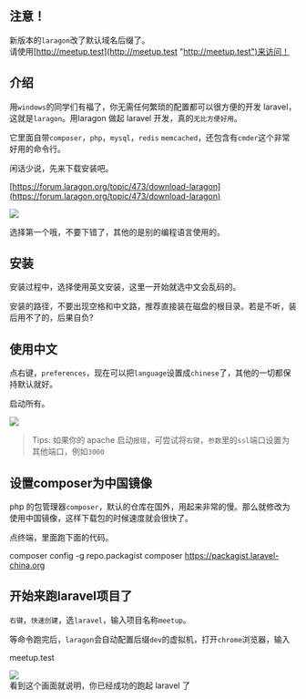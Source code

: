 注意！
---

新版本的`laragon`改了默认域名后缀了。  
请使用[http://meetup.test](http://meetup.test "http://meetup.test")来访问！

介绍
--

用`windows`的同学们有福了，你无需任何繁琐的配置都可以很方便的开发 laravel，这就是`laragon`。用laragon 做起 laravel 开发，真的`无比方便好用`。

它里面自带`composer`，`php`，`mysql`，`redis` `memcached`，还包含有`cmder`这个非常好用的命令行。

闲话少说，先来下载安装吧。

[https://forum.laragon.org/topic/473/download-laragon](https://forum.laragon.org/topic/473/download-laragon)

![](https://images.itfun.tv/photo/2017/5dff66627187963a7c92c4e786484a6d.jpg-large)

选择第一个哦，不要下错了，其他的是别的编程语言使用的。

安装
--

安装过程中，选择使用英文安装，这里一开始就选中文会乱码的。

安装的路径，不要出现空格和中文路，推荐直接装在磁盘的根目录。若是不听，装后用不了的，后果自负?

使用中文
----

点右键，`preferences`，现在可以把`language`设置成`chinese`了，其他的一切都保持默认就好。

启动所有。

![](https://images.itfun.tv/photo/2017/964646721d5b3e2d2a5f890d3a6f2efc.jpg-large)

> Tips: 如果你的 apache 启动`报错`，可尝试将`右键`，`参数`里的`ssl`端口设置为其他端口，例如`3000`

设置composer为中国镜像
---------------

php 的包管理器`composer`，默认的仓库在国外，用起来非常的慢。那么就修改为使用中国镜像，这样下载包的时候速度就会很快了。

点终端，里面跑下面的代码。

composer config -g repo.packagist composer https://packagist.laravel-china.org

开始来跑laravel项目了
--------------

`右键`，`快速创建`，选`laravel`，输入项目名称`meetup`。

等命令跑完后，`laragon`会自动配置后缀`dev`的虚拟机，打开`chrome`浏览器，输入

meetup.test

![](https://images.itfun.tv/photo/2017/7a209328875d7c02296ee36123bb8ae9.jpg-large)  
看到这个画面就说明，你已经成功的跑起 laravel 了